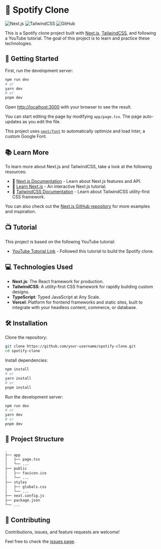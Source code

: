 # 🎵 Spotify Clone

![Next.js](https://img.shields.io/badge/Next.js-000000?style=for-the-badge&logo=nextdotjs&logoColor=white)
![TailwindCSS](https://img.shields.io/badge/TailwindCSS-38B2AC?style=for-the-badge&logo=tailwindcss&logoColor=white)
![GitHub](https://img.shields.io/badge/GitHub-181717?style=for-the-badge&logo=github&logoColor=white)

This is a Spotify clone project built with [Next.js](https://nextjs.org/), [TailwindCSS](https://tailwindcss.com/), and following a YouTube tutorial. The goal of this project is to learn and practice these technologies.

## 🚀 Getting Started

First, run the development server:

```bash
npm run dev
# or
yarn dev
# or
pnpm dev
```

Open [http://localhost:3000](http://localhost:3000) with your browser to see the result.

You can start editing the page by modifying `app/page.tsx`. The page auto-updates as you edit the file.

This project uses [`next/font`](https://nextjs.org/docs/basic-features/font-optimization) to automatically optimize and load Inter, a custom Google Font.

## 📚 Learn More

To learn more about Next.js and TailwindCSS, take a look at the following resources:

- 📖 [Next.js Documentation](https://nextjs.org/docs) - Learn about Next.js features and API.
- 📘 [Learn Next.js](https://nextjs.org/learn) - An interactive Next.js tutorial.
- 📗 [TailwindCSS Documentation](https://tailwindcss.com/docs) - Learn about TailwindCSS utility-first CSS framework.

You can also check out the [Next.js GitHub repository](https://github.com/vercel/next.js/) for more examples and inspiration.

## 📺 Tutorial

This project is based on the following YouTube tutorial:
- [YouTube Tutorial Link](#) - Followed this tutorial to build the Spotify clone.

## 💻 Technologies Used

- **Next.js**: The React framework for production.
- **TailwindCSS**: A utility-first CSS framework for rapidly building custom designs.
- **TypeScript**: Typed JavaScript at Any Scale.
- **Vercel**: Platform for frontend frameworks and static sites, built to integrate with your headless content, commerce, or database.

## 🛠️ Installation

Clone the repository:

```bash
git clone https://github.com/your-username/spotify-clone.git
cd spotify-clone
```

Install dependencies:

```bash
npm install
# or
yarn install
# or
pnpm install
```

Run the development server:

```bash
npm run dev
# or
yarn dev
# or
pnpm dev
```

## 📂 Project Structure

```bash
.
├── app
│   ├── page.tsx
│   └── ...
├── public
│   ├── favicon.ico
│   └── ...
├── styles
│   ├── globals.css
│   └── ...
├── next.config.js
├── package.json
└── ...
```

## 🤝 Contributing

Contributions, issues, and feature requests are welcome!

Feel free to check the [issues page](#).

